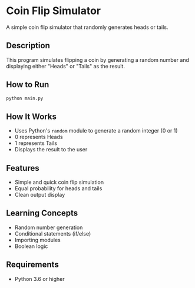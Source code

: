 # Coin Flip Simulator

A simple coin flip simulator that randomly generates heads or tails.

## Description

This program simulates flipping a coin by generating a random number and displaying either "Heads" or "Tails" as the result.

## How to Run

```bash
python main.py
```

## How It Works

- Uses Python's `random` module to generate a random integer (0 or 1)
- 0 represents Heads
- 1 represents Tails
- Displays the result to the user

## Features

- Simple and quick coin flip simulation
- Equal probability for heads and tails
- Clean output display

## Learning Concepts

- Random number generation
- Conditional statements (if/else)
- Importing modules
- Boolean logic

## Requirements

- Python 3.6 or higher
